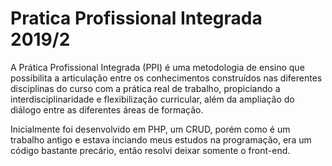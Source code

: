 # Pratica Profissional Integrada 2019/2



A Prática Profissional Integrada (PPI) é uma metodologia de ensino que possibilita a articulação entre os conhecimentos construídos nas diferentes disciplinas do curso com a prática real de trabalho, propiciando a interdisciplinaridade e flexibilização curricular, além da ampliação do diálogo entre as diferentes áreas de formação. 


Inicialmente foi desenvolvido em PHP, um CRUD, porém como é um trabalho antigo e estava inciando meus estudos na programação, era um código bastante precário, então resolvi deixar somente o front-end.



